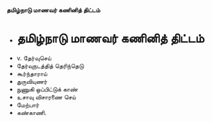 **தமிழ்நாடு மாணவர் கணினித் திட்டம்**
- # தமிழ்நாடு மாணவர் கணினித் திட்டம்
- v. தேர்வுசெய்
- தேர்வுநடத்தித் தெரிந்தெடு
- கூர்ந்தாராய்
- துருவியுணர்
- நுணுகி ஒப்பிட்டுக் காண்
- உசாவு விசாரணை செய்
- மேற்பார்
- கண்காணி.

